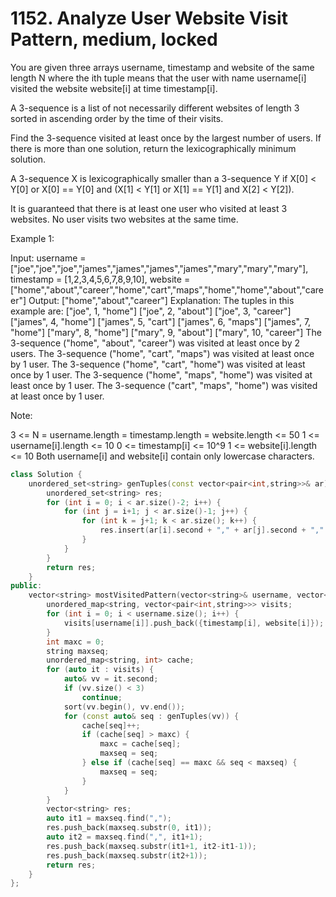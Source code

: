# 1152. Analyze User Website Visit Pattern, medium, locked

You are given three arrays username, timestamp and website of the same length N where the ith tuple means that the user with name username[i] visited the website website[i] at time timestamp[i].

A 3-sequence is a list of not necessarily different websites of length 3 sorted in ascending order by the time of their visits.

Find the 3-sequence visited at least once by the largest number of users. If there is more than one solution, return the lexicographically minimum solution.

A 3-sequence X is lexicographically smaller than a 3-sequence Y if X[0] < Y[0] or X[0] == Y[0] and (X[1] < Y[1] or X[1] == Y[1] and X[2] < Y[2]). 

It is guaranteed that there is at least one user who visited at least 3 websites. No user visits two websites at the same time.

Example 1:

Input: username = ["joe","joe","joe","james","james","james","james","mary","mary","mary"], timestamp = [1,2,3,4,5,6,7,8,9,10], website = ["home","about","career","home","cart","maps","home","home","about","career"]
Output: ["home","about","career"]
Explanation: 
The tuples in this example are:
["joe", 1, "home"]
["joe", 2, "about"]
["joe", 3, "career"]
["james", 4, "home"]
["james", 5, "cart"]
["james", 6, "maps"]
["james", 7, "home"]
["mary", 8, "home"]
["mary", 9, "about"]
["mary", 10, "career"]
The 3-sequence ("home", "about", "career") was visited at least once by 2 users.
The 3-sequence ("home", "cart", "maps") was visited at least once by 1 user.
The 3-sequence ("home", "cart", "home") was visited at least once by 1 user.
The 3-sequence ("home", "maps", "home") was visited at least once by 1 user.
The 3-sequence ("cart", "maps", "home") was visited at least once by 1 user.
 

Note:

3 <= N = username.length = timestamp.length = website.length <= 50
1 <= username[i].length <= 10
0 <= timestamp[i] <= 10^9
1 <= website[i].length <= 10
Both username[i] and website[i] contain only lowercase characters.

```c++
class Solution {
    unordered_set<string> genTuples(const vector<pair<int,string>>& ar) {
        unordered_set<string> res;
        for (int i = 0; i < ar.size()-2; i++) {
            for (int j = i+1; j < ar.size()-1; j++) {
                for (int k = j+1; k < ar.size(); k++) {
                    res.insert(ar[i].second + "," + ar[j].second + "," + ar[k].second);
                }
            }
        }
        return res;
    }
public:
    vector<string> mostVisitedPattern(vector<string>& username, vector<int>& timestamp, vector<string>& website) {
        unordered_map<string, vector<pair<int,string>>> visits;
        for (int i = 0; i < username.size(); i++) {
            visits[username[i]].push_back({timestamp[i], website[i]});
        }
        int maxc = 0;
        string maxseq;
        unordered_map<string, int> cache;
        for (auto it : visits) {
            auto& vv = it.second;
            if (vv.size() < 3)
                continue;
            sort(vv.begin(), vv.end());
            for (const auto& seq : genTuples(vv)) {
                cache[seq]++;
                if (cache[seq] > maxc) {
                    maxc = cache[seq];
                    maxseq = seq;
                } else if (cache[seq] == maxc && seq < maxseq) {
                    maxseq = seq;
                }
            }
        }
        vector<string> res;
        auto it1 = maxseq.find(",");
        res.push_back(maxseq.substr(0, it1));
        auto it2 = maxseq.find(",", it1+1);
        res.push_back(maxseq.substr(it1+1, it2-it1-1));
        res.push_back(maxseq.substr(it2+1));
        return res;
    }
};
```